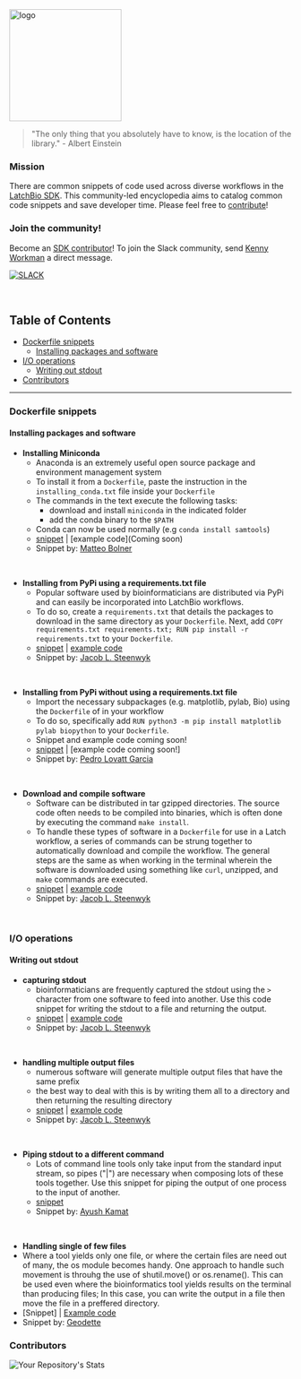 <img src="img/latch_library_logo.jpg" alt="logo" width="200"/>

<br />

>"The only thing that you absolutely have to know, is the location of the library." - Albert Einstein 

### Mission

There are common snippets of code used across diverse workflows in the [LatchBio SDK](https://console.latch.bio/explore). This community-led encyclopedia aims to catalog common code snippets and save developer time. Please feel free to [contribute](CONTRIBUTING.md)!

### Join the community!
Become an [SDK contributor](https://latch.bio/sdk)! To join the Slack community, send [Kenny Workman](https://github.com/kennyworkman) a direct message.

[![SLACK](https://img.shields.io/badge/Slack-4A154B?style=for-the-badge&logo=slack&logoColor=white)](https://twitter.com/LatchBio/status/1527781165783867392)

<br />




<!-- START doctoc generated TOC please keep comment here to allow auto update -->
<!-- DON'T EDIT THIS SECTION, INSTEAD RE-RUN doctoc TO UPDATE -->
## Table of Contents

- [Dockerfile snippets](#dockerfile-snippets)
  - [Installing packages and software](#installing-packages-and-software)
- [I/O operations](#io-operations)
  - [Writing out stdout](#writing-out-stdout)
- [Contributors](#contributors)

<!-- END doctoc generated TOC please keep comment here to allow auto update -->

---

### Dockerfile snippets

#### Installing packages and software

- **Installing Miniconda**
  - Anaconda is an extremely useful open source package and environment management system
  - To install it from a `Dockerfile`, paste the instruction in the `installing_conda.txt` file inside your `Dockerfile`
  - The commands in the text execute the following tasks:
    - download and install `miniconda` in the indicated folder
    - add the conda binary to the `$PATH`
  - Conda can now be used normally (e.g `conda install samtools`)
  - [snippet](snippets/installing_conda.txt) | [example code](Coming soon)
  - Snippet by: [Matteo Bolner](https://github.com/matteobolner)

<br />

- **Installing from PyPi using a requirements.txt file**
  - Popular software used by bioinformaticians are distributed via PyPi and can easily be incorporated into LatchBio workflows.
  - To do so, create a `requirements.txt` that details the packages to download in the same directory as your `Dockerfile`. Next, add `COPY requirements.txt requirements.txt; RUN pip install -r requirements.txt` to your `Dockerfile`.
  - [snippet](snippets/installing_from_pypi.txt) | [example code](https://github.com/JLSteenwyk/latch_wf_clipkit)
  - Snippet by: [Jacob L. Steenwyk](https://github.com/JLSteenwyk)

<br />

- **Installing from PyPi without using a requirements.txt file**
  - Import the necessary subpackages (e.g. matplotlib, pylab, Bio) using the `Dockerfile` of in your workflow 
  - To do so, specifically add `RUN python3 -m pip install matplotlib pylab biopython` to your `Dockerfile`.
  - Snippet and example code coming soon!
  - [snippet](snippets/installing_from_pypi_alternative.txt) | [example code coming soon!]
  - Snippet by: [Pedro Lovatt Garcia](https://github.com/uniformelk1)

<br />

- **Download and compile software**
  - Software can be distributed in tar gzipped directories. The source code often needs to be compiled into binaries, which is often done by executing the command `make install`.
  - To handle these types of software in a `Dockerfile` for use in a Latch workflow, a series of commands can be strung together to automatically download and compile the workflow. The general steps are the same as when working in the terminal wherein the software is downloaded using something like `curl`, unzipped, and `make` commands are executed. 
  - [snippet](snippets/download_and_compile_software.txt) | [example code](https://github.com/JLSteenwyk/latch_wf_infer_phylogeny)
  - Snippet by: [Jacob L. Steenwyk](https://github.com/JLSteenwyk)
 
<br />

### I/O operations

#### Writing out stdout

- **capturing stdout**
    - bioinformaticians are frequently captured the stdout using the `>` character from one software to feed into another. Use this code snippet for writing the stdout to a file and returning the output.
    - [snippet](snippets/capturing_stdout.txt) | [example code](https://github.com/JLSteenwyk/latch_wf_codon_optimization)
    - Snippet by: [Jacob L. Steenwyk](https://github.com/JLSteenwyk)

<br />

- **handling multiple output files**
    - numerous software will generate multiple output files that have the same prefix
    - the best way to deal with this is by writing them all to a directory and then returning the resulting directory
    - [snippet](snippets/returning_a_directory_of_results.txt) | [example code](https://github.com/JLSteenwyk/latch_wf_infer_phylogeny)
    - Snippet by: [Jacob L. Steenwyk](https://github.com/JLSteenwyk)

<br />

- **Piping stdout to a different command**
    - Lots of command line tools only take input from the standard input stream, so pipes ("|") are necessary when composing lots of these tools together. Use this snippet for piping the output of one process to the input of another.
    - [snippet](snippets/piping_output_to_a_command.txt)
    - Snippet by: [Ayush Kamat](https://github.com/ayushkamat)

<br />

- **Handling single of few files**
- Where a tool yields only one file, or where the certain files are need out of many, the os module becomes handy. One approach to handle such movement is throuhg the use of shutil.move() or os.rename(). This can be used even where the bioinformatics tool yields results on the terminal than producing files; In this case, you can write the output in a file then move the file in a preffered directory. 
- [Snippet] | [Example code](https://github.com/GeOdette/cutadapt.git)
- Snippet by: [Geodette](https://github.com/GeOdette)
### Contributors
![Your Repository's Stats](https://contrib.rocks/image?repo=jlsteenwyk/latch_library)

